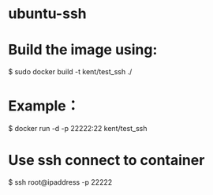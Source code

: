ubuntu-ssh
==========


Build the image using:
======
$ sudo docker build -t kent/test_ssh ./


Example：
======
$ docker run -d -p 22222:22 kent/test_ssh


Use ssh connect to container
======
$ ssh root@ipaddress -p 22222
